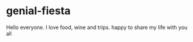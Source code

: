 # genial-fiesta

Hello everyone. 
I love food, wine and trips. 
happy to share my life with you all
